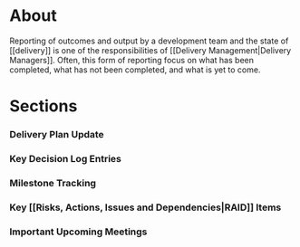 # About
Reporting of outcomes and output by a development team and the state of [[delivery]] is one of the responsibilities of [[Delivery Management|Delivery Managers]]. Often, this form of reporting focus on what has been completed, what has not been completed, and what is yet to come.
# Sections
### Delivery Plan Update
### Key Decision Log Entries
### Milestone Tracking
### Key [[Risks, Actions, Issues and Dependencies|RAID]] Items
### Important Upcoming Meetings
